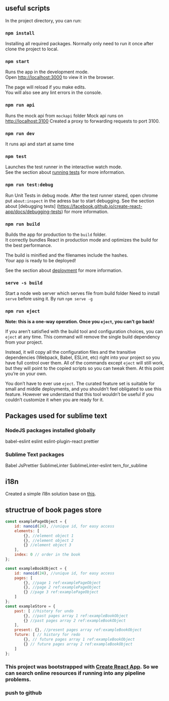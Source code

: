 ## useful scripts

In the project directory, you can run:

### `npm install`
Installing all required packages. Normally only need to run it once after clone the project to local.

### `npm start`

Runs the app in the development mode.<br>
Open [http://localhost:3000](http://localhost:3000) to view it in the browser.

The page will reload if you make edits.<br>
You will also see any lint errors in the console.

### `npm run api`
Runs the mock api from `mockapi` folder
Mock api runs on [http://localhost:3100](http://localhost:3100)
Created a proxy to forwarding requests to port 3100.

### `npm run dev`
It runs api and start at same time

### `npm test`

Launches the test runner in the interactive watch mode.<br>
See the section about [running tests](https://facebook.github.io/create-react-app/docs/running-tests) for more information.

### `npm run test:debug`

Run Unit Tests in debug mode.
After the test runner stared, open chrome put `about:inspect` in the adress bar to start debugging. 
See the section about [debugging tests] (https://facebook.github.io/create-react-app/docs/debugging-tests) for more information.

### `npm run build`

Builds the app for production to the `build` folder.<br>
It correctly bundles React in production mode and optimizes the build for the best performance.

The build is minified and the filenames include the hashes.<br>
Your app is ready to be deployed!

See the section about [deployment](https://facebook.github.io/create-react-app/docs/deployment) for more information.

### `serve -s build`
Start a node web server which serves file from build folder
Need to install `serve` before using it. By run `npm serve -g`

### `npm run eject`

**Note: this is a one-way operation. Once you `eject`, you can’t go back!**

If you aren’t satisfied with the build tool and configuration choices, you can `eject` at any time. This command will remove the single build dependency from your project.

Instead, it will copy all the configuration files and the transitive dependencies (Webpack, Babel, ESLint, etc) right into your project so you have full control over them. All of the commands except `eject` will still work, but they will point to the copied scripts so you can tweak them. At this point you’re on your own.

You don’t have to ever use `eject`. The curated feature set is suitable for small and middle deployments, and you shouldn’t feel obligated to use this feature. However we understand that this tool wouldn’t be useful if you couldn’t customize it when you are ready for it.


## Packages used for sublime text

### NodeJS packages installed globally 

babel-eslint 
eslint
eslint-plugin-react
prettier

### Sublime Text packages
Babel
JsPrettier
SublimeLinter
SublimeLinter-eslint
tern_for_sublime

## i18n
Created a simple i18n solution base on [this](https://alligator.io/react/create-i18n-module/).

## structrue of book pages store
```javascript
const examplePageObject = {
	id: nanoid(24), //unique id, for easy access
	elements: [
		{}, //element object 1
		{}, //element object 2
		{} //element object 3
	],
	index: 0 // order in the book
};

const exampleBookObject = {
	id: nanoid(24), //unique id, for easy access
	pages: [
		{}, //page 1 ref:examplePageObject
		{}, //page 2 ref:examplePageObject
		{} //page 3 ref:examplePageObject
	]
};
const exampleStore = {
	past: [ //history for undo
		{}, //past pages array 1 ref:exampleBookObject
		{} //past pages array 2 ref:exampleBookObject
	],
	present: {}, //present pages array ref:exampleBookObject
	future: [ // history for redo
		{}, // future pages array 1 ref:exampleBookObject
		{} // future pages array 2 ref:exampleBookObject
	]
};
```

### This project was bootstrapped with [Create React App](https://github.com/facebook/create-react-app). So we can search online resources if running into any pipeline problems.


### push to github